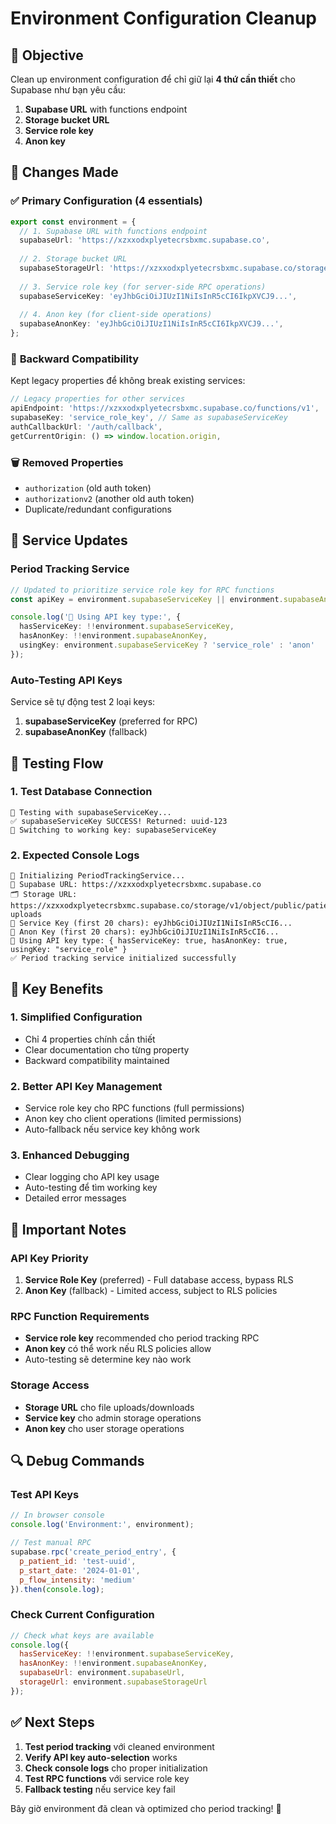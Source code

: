 # Environment Configuration Cleanup

## 🎯 Objective
Clean up environment configuration để chỉ giữ lại **4 thứ cần thiết** cho Supabase như bạn yêu cầu:
1. **Supabase URL** with functions endpoint
2. **Storage bucket URL**
3. **Service role key**
4. **Anon key**

## 🧹 Changes Made

### ✅ **Primary Configuration (4 essentials)**
```typescript
export const environment = {
  // 1. Supabase URL with functions endpoint
  supabaseUrl: 'https://xzxxodxplyetecrsbxmc.supabase.co',
  
  // 2. Storage bucket URL
  supabaseStorageUrl: 'https://xzxxodxplyetecrsbxmc.supabase.co/storage/v1/object/public/patient-uploads',
  
  // 3. Service role key (for server-side RPC operations)
  supabaseServiceKey: 'eyJhbGciOiJIUzI1NiIsInR5cCI6IkpXVCJ9...',
  
  // 4. Anon key (for client-side operations)
  supabaseAnonKey: 'eyJhbGciOiJIUzI1NiIsInR5cCI6IkpXVCJ9...',
};
```

### 🔄 **Backward Compatibility**
Kept legacy properties để không break existing services:
```typescript
// Legacy properties for other services
apiEndpoint: 'https://xzxxodxplyetecrsbxmc.supabase.co/functions/v1',
supabaseKey: 'service_role_key', // Same as supabaseServiceKey
authCallbackUrl: '/auth/callback',
getCurrentOrigin: () => window.location.origin,
```

### 🗑️ **Removed Properties**
- `authorization` (old auth token)
- `authorizationv2` (another old auth token)
- Duplicate/redundant configurations

## 🔧 **Service Updates**

### **Period Tracking Service**
```typescript
// Updated to prioritize service role key for RPC functions
const apiKey = environment.supabaseServiceKey || environment.supabaseAnonKey;

console.log('🔑 Using API key type:', {
  hasServiceKey: !!environment.supabaseServiceKey,
  hasAnonKey: !!environment.supabaseAnonKey,
  usingKey: environment.supabaseServiceKey ? 'service_role' : 'anon'
});
```

### **Auto-Testing API Keys**
Service sẽ tự động test 2 loại keys:
1. **supabaseServiceKey** (preferred for RPC)
2. **supabaseAnonKey** (fallback)

## 🧪 **Testing Flow**

### **1. Test Database Connection**
```
🧪 Testing with supabaseServiceKey...
✅ supabaseServiceKey SUCCESS! Returned: uuid-123
🔄 Switching to working key: supabaseServiceKey
```

### **2. Expected Console Logs**
```
🔧 Initializing PeriodTrackingService...
📍 Supabase URL: https://xzxxodxplyetecrsbxmc.supabase.co
🗂️ Storage URL: https://xzxxodxplyetecrsbxmc.supabase.co/storage/v1/object/public/patient-uploads
🔑 Service Key (first 20 chars): eyJhbGciOiJIUzI1NiIsInR5cCI6...
🔑 Anon Key (first 20 chars): eyJhbGciOiJIUzI1NiIsInR5cCI6...
🔑 Using API key type: { hasServiceKey: true, hasAnonKey: true, usingKey: "service_role" }
✅ Period tracking service initialized successfully
```

## 🎯 **Key Benefits**

### **1. Simplified Configuration**
- Chỉ 4 properties chính cần thiết
- Clear documentation cho từng property
- Backward compatibility maintained

### **2. Better API Key Management**
- Service role key cho RPC functions (full permissions)
- Anon key cho client operations (limited permissions)
- Auto-fallback nếu service key không work

### **3. Enhanced Debugging**
- Clear logging cho API key usage
- Auto-testing để tìm working key
- Detailed error messages

## 🚨 **Important Notes**

### **API Key Priority**
1. **Service Role Key** (preferred) - Full database access, bypass RLS
2. **Anon Key** (fallback) - Limited access, subject to RLS policies

### **RPC Function Requirements**
- **Service role key** recommended cho period tracking RPC
- **Anon key** có thể work nếu RLS policies allow
- Auto-testing sẽ determine key nào work

### **Storage Access**
- **Storage URL** cho file uploads/downloads
- **Service key** cho admin storage operations
- **Anon key** cho user storage operations

## 🔍 **Debug Commands**

### **Test API Keys**
```javascript
// In browser console
console.log('Environment:', environment);

// Test manual RPC
supabase.rpc('create_period_entry', {
  p_patient_id: 'test-uuid',
  p_start_date: '2024-01-01',
  p_flow_intensity: 'medium'
}).then(console.log);
```

### **Check Current Configuration**
```javascript
// Check what keys are available
console.log({
  hasServiceKey: !!environment.supabaseServiceKey,
  hasAnonKey: !!environment.supabaseAnonKey,
  supabaseUrl: environment.supabaseUrl,
  storageUrl: environment.supabaseStorageUrl
});
```

## ✅ **Next Steps**

1. **Test period tracking** với cleaned environment
2. **Verify API key auto-selection** works
3. **Check console logs** cho proper initialization
4. **Test RPC functions** với service role key
5. **Fallback testing** nếu service key fail

Bây giờ environment đã clean và optimized cho period tracking! 🚀
